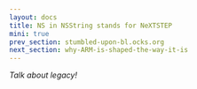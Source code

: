 ```yaml
---
layout: docs
title: NS in NSString stands for NeXTSTEP
mini: true	
prev_section: stumbled-upon-bl.ocks.org
next_section: why-ARM-is-shaped-the-way-it-is
---
```


_Talk about legacy!_